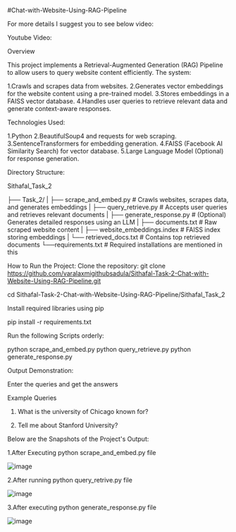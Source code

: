 #Chat-with-Website-Using-RAG-Pipeline

For more details I suggest you to see below video:

Youtube Video: 

Overview

This project implements a Retrieval-Augmented Generation (RAG) Pipeline to allow users to query website content efficiently. 
The system:

1.Crawls and scrapes data from websites.
2.Generates vector embeddings for the website content using a pre-trained model.
3.Stores embeddings in a FAISS vector database.
4.Handles user queries to retrieve relevant data and generate context-aware responses.

Technologies Used:

1.Python
2.BeautifulSoup4 and requests for web scraping.
3.SentenceTransformers for embedding generation.
4.FAISS (Facebook AI Similarity Search) for vector database.
5.Large Language Model (Optional) for response generation.

Directory Structure:

Sithafal_Task_2

├── Task_2/
|   ├── scrape_and_embed.py      # Crawls websites, scrapes data, and generates embeddings
|   ├── query_retrieve.py        # Accepts user queries and retrieves relevant documents
|   ├── generate_response.py     # (Optional) Generates detailed responses using an LLM
|   ├── documents.txt            # Raw scraped website content
|   ├── website_embeddings.index # FAISS index storing embeddings
|   └── retrieved_docs.txt       # Contains top retrieved documents
└──requirements.txt              # Required installations are mentioned in this

How to Run the Project:
Clone the repository:
git clone https://github.com/varalaxmigithubsadula/Sithafal-Task-2-Chat-with-Website-Using-RAG-Pipeline.git

cd Sithafal-Task-2-Chat-with-Website-Using-RAG-Pipeline/Sithafal_Task_2

Install required libraries using pip

pip install -r requirements.txt

Run the following Scripts orderly:

python scrape_and_embed.py
python query_retrieve.py
python generate_response.py

Output Demonstration:

Enter the queries and get the answers

Example Queries

1. What is the university of Chicago known for?

2. Tell me about Stanford University?
   
Below are the Snapshots of the Project's Output:

1.After Executing python scrape_and_embed.py file

![image](https://github.com/user-attachments/assets/e2ceec42-e2fd-4c49-b9ad-464d08ad651e)

2.After running python query_retrive.py file



![image](https://github.com/user-attachments/assets/aaff38c5-1dfe-4c07-822d-181edec8f5ff)

3.After executing python generate_response.py file

![image](https://github.com/user-attachments/assets/4f27ee33-5975-4fc2-8f3a-99cb47c27170)



